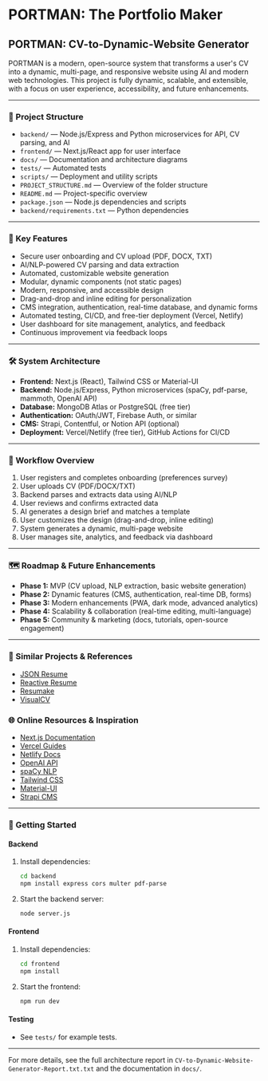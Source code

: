 # PORTMAN: The Portfolio Maker

## PORTMAN: CV-to-Dynamic-Website Generator

PORTMAN is a modern, open-source system that transforms a user's CV into a dynamic, multi-page, and responsive website using AI and modern web technologies. This project is fully dynamic, scalable, and extensible, with a focus on user experience, accessibility, and future enhancements.

---

### 📁 Project Structure
- `backend/` — Node.js/Express and Python microservices for API, CV parsing, and AI
- `frontend/` — Next.js/React app for user interface
- `docs/` — Documentation and architecture diagrams
- `tests/` — Automated tests
- `scripts/` — Deployment and utility scripts
- `PROJECT_STRUCTURE.md` — Overview of the folder structure
- `README.md` — Project-specific overview
- `package.json` — Node.js dependencies and scripts
- `backend/requirements.txt` — Python dependencies

---

### 🚀 Key Features
- Secure user onboarding and CV upload (PDF, DOCX, TXT)
- AI/NLP-powered CV parsing and data extraction
- Automated, customizable website generation
- Modular, dynamic components (not static pages)
- Modern, responsive, and accessible design
- Drag-and-drop and inline editing for personalization
- CMS integration, authentication, real-time database, and dynamic forms
- Automated testing, CI/CD, and free-tier deployment (Vercel, Netlify)
- User dashboard for site management, analytics, and feedback
- Continuous improvement via feedback loops

---

### 🛠️ System Architecture
- **Frontend:** Next.js (React), Tailwind CSS or Material-UI
- **Backend:** Node.js/Express, Python microservices (spaCy, pdf-parse, mammoth, OpenAI API)
- **Database:** MongoDB Atlas or PostgreSQL (free tier)
- **Authentication:** OAuth/JWT, Firebase Auth, or similar
- **CMS:** Strapi, Contentful, or Notion API (optional)
- **Deployment:** Vercel/Netlify (free tier), GitHub Actions for CI/CD

---

### 🔄 Workflow Overview
1. User registers and completes onboarding (preferences survey)
2. User uploads CV (PDF/DOCX/TXT)
3. Backend parses and extracts data using AI/NLP
4. User reviews and confirms extracted data
5. AI generates a design brief and matches a template
6. User customizes the design (drag-and-drop, inline editing)
7. System generates a dynamic, multi-page website
8. User manages site, analytics, and feedback via dashboard

---

### 🗺️ Roadmap & Future Enhancements
- **Phase 1:** MVP (CV upload, NLP extraction, basic website generation)
- **Phase 2:** Dynamic features (CMS, authentication, real-time DB, forms)
- **Phase 3:** Modern enhancements (PWA, dark mode, advanced analytics)
- **Phase 4:** Scalability & collaboration (real-time editing, multi-language)
- **Phase 5:** Community & marketing (docs, tutorials, open-source engagement)

---

### 🔗 Similar Projects & References
- [JSON Resume](https://jsonresume.org/)
- [Reactive Resume](https://rxresu.me/)
- [Resumake](https://resumake.io/)
- [VisualCV](https://www.visualcv.com/)

### 🌐 Online Resources & Inspiration
- [Next.js Documentation](https://nextjs.org/docs)
- [Vercel Guides](https://vercel.com/guides)
- [Netlify Docs](https://docs.netlify.com/)
- [OpenAI API](https://platform.openai.com/docs)
- [spaCy NLP](https://spacy.io/)
- [Tailwind CSS](https://tailwindcss.com/)
- [Material-UI](https://mui.com/)
- [Strapi CMS](https://strapi.io/)

---

### 🏁 Getting Started

#### Backend
1. Install dependencies:
   ```sh
   cd backend
   npm install express cors multer pdf-parse
   ```
2. Start the backend server:
   ```sh
   node server.js
   ```

#### Frontend
1. Install dependencies:
   ```sh
   cd frontend
   npm install
   ```
2. Start the frontend:
   ```sh
   npm run dev
   ```

#### Testing
- See `tests/` for example tests.

---
For more details, see the full architecture report in `CV-to-Dynamic-Website-Generator-Report.txt.txt` and the documentation in `docs/`.
